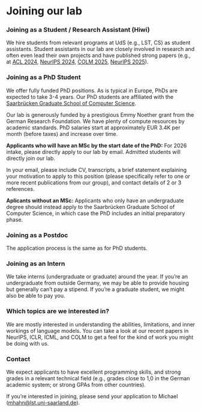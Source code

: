 # Joining our lab

### Joining as a Student / Research Assistant (Hiwi)

We hire students from relevant programs at UdS (e.g., LST, CS) as student assistants.
Student assistants in our lab are closely involved in research and often even lead their own projects and have published strong papers (e.g., at [ACL 2024](https://arxiv.org/abs/2402.09963), [NeurIPS 2024](https://openreview.net/forum?id=eV5YIrJPdy), [COLM 2025](https://arxiv.org/abs/2504.00132), [NeurIPS 2025](https://arxiv.org/abs/2505.21785)).


### Joining  as a PhD Student

We offer fully funded PhD positions. As is typical in Europe, PhDs are expected to take 3-4 years. 
Our PhD students are affiliated with the [Saarbrücken Graduate School of Computer Science](https://www.graduateschool-computerscience.de/). 
<!--For 2026 intake, please directly apply to our lab by email (please include CV, transcript, contact details of 2-3 references).-->
<!--, or via [ELLIS](https://ellis.eu/) and [ELIZA](https://eliza.school/).-->

Our lab is generously funded by a prestigious Emmy Noether grant from the German Research Foundation. We have plenty of compute resources by academic standards.
PhD salaries start at approximately EUR 3.4K per month (before taxes) and increase over time.

**Applicants who will have an MSc by the start date of the PhD:** For 2026 intake, please directly apply to our lab by email. Admitted students will directly join our lab.

In your email, please include CV, transcripts, a brief statement explaining your motivation to apply to this position (please specifically refer to one or more recent publications from our group), and contact details of 2 or 3 references.

**Aplicants without an MSc:** Applicants who only have an undergraduate degree should instead apply to the Saarbrücken Graduate School of Computer Science, in which case the PhD includes an initial preparatory phase.
<!--PhD applicants are generally expected to already have an MSc by the time the PhD starts; in this case they can directly join our lab. Applicants without an MSc s-->

### Joining as a Postdoc

The application process is the same as for PhD students.

### Joining  as an Intern

We take interns (undergraduate or graduate) around the year. If you’re an undergraduate from outside Germany, we may be able to provide housing but generally can’t pay a stipend. If you’re a graduate student, we might also be able to pay you.


### Which topics are we interested in?

We are mostly interested in understanding the abilities, limitations, and inner workings of language models. 
You can take a look at our recent papers in NeurIPS, ICLR, ICML, and COLM to get a feel for the kind of work you might be doing with us.


### Contact

We expect applicants to have excellent programming skills, and strong grades in a relevant technical field (e.g., grades close to 1,0 in the German academic system; or strong GPAs from other countries).

If you’re interested in joining, please send your application to Michael (mhahn@lst.uni-saarland.de).




